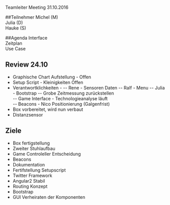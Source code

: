 Teamleiter Meeting 31.10.2016

##Teilnehmer
Michel (M)    
Julia (D)    
Hauke  (S)    

##Agenda
 Interface     
 Zeitplan     
 Use Case
 
## Review 24.10

- Graphische Chart Aufstellung - Offen     
- Setup Script  - Kleinigkeiten Offen
- Verantwortklichkeiten - 
-- Rene - Sensoren Daten
-- Ralf - Menu 
-- Julia - Bootstrap
-- Grobe Zeitmessung zurückstellen   
-- Game Interface - Technologieanalyse läuft   
-- Beacons - Nico Positionierung (Galgenfrist)    
- Box vorbereitet, wird nun verbaut
- Distanzsensor    

## Ziele
- Box fertigstellung       
- Zweiter Stuhlaufbau    
- Game Controleller Entscheidung      
- Beacons    
- Dokumentation      
- Fertifstellung Setupscript     
- Twitter Framework 
- Angular2 Stabil      
- Routing Konzept
- Bootstrap     
- GUI Verheiraten der Komponenten    
 


